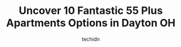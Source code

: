 ---
layout: ampstory
image: https://i0.wp.com/www.depkes.org/wp-content/uploads/2023/06/55-plus-apartments-0-in-dayton-oh-1685796553.jpeg?resize=640,853
author: techidn
featured: false
description: Discover the impressive array of 55 Plus Apartments options in Dayton OH, where you can find 10 of the largest 55 Plus Apartments establishments in the area. From renowned classics to hidden
title: Uncover 10 Fantastic 55 Plus Apartments Options in Dayton OH
cover:
   title: Uncover 10 Fantastic 55 Plus Apartments Options in Dayton OH
   subtitle: Rickpate
   background: https://www.depkes.org/wp-content/uploads/2023/06/55-plus-apartments-0-in-dayton-oh-1685796553.jpeg

pages: 
 - layout: thirds
   top: <h1>#1 Siena Village Senior Living</h1>
   bottom: "<p>Recently spent a few nights with a friend of mine at siena. I wasnt really sure why he had chosen a 55 and over community since he is very active.  I found his apartmen</p>"
   background: https://www.depkes.org/wp-content/uploads/2023/06/55-plus-apartments-1-in-dayton-oh-1685796554.jpeg
   backgroundblur: true
 - layout: thirds
   top: <h1>#2 10 Wilmington Place Retirement Community</h1>
   bottom: "<p>We met with Myra yesterday for a meeting and tour. Every employee that we ran into along the way seemed very friendly and kind. The facility was very clean and well maint</p>"
   background: https://www.depkes.org/wp-content/uploads/2023/06/55-plus-apartments-2-in-dayton-oh-1685796555.jpeg
   cta:
      link: https://www.depkes.org/blog/uncover-10-fantastic-55-plus-apartments-options-in-dayton-oh/
      text: Uncover 10 Fantastic 55 Plus Apartments Options in Dayton OH
 - layout: thirds
   top: <h1>#3 Pheasant Run Senior</h1>
   bottom: "<p>2920 Old Troy Pike, Dayton, OH 45404, United States</p>"
   background: https://www.depkes.org/wp-content/uploads/2023/06/55-plus-apartments-3-in-dayton-oh-1685796555.jpeg
   cta:
      link: https://www.depkes.org/blog/uncover-10-fantastic-55-plus-apartments-options-in-dayton-oh/
      text: Uncover 10 Fantastic 55 Plus Apartments Options in Dayton OH
 - layout: thirds
   top: <h1>#4 Lofts At Hoover</h1>
   bottom: "<p>5348 Joshua Tr, Dayton, OH 45417, United States</p>"
   background: https://images.unsplash.com/photo-1561679660-d00ee1e0dc8e?ixlib=rb-4.0.3&ixid=MnwxMjA3fDB8MHxwaG90by1wYWdlfHx8fGVufDB8fHx8&auto=format&fit=crop&w=640&h=853&q=80
   cta:
      link: https://www.depkes.org/blog/uncover-10-fantastic-55-plus-apartments-options-in-dayton-oh/
      text: Uncover 10 Fantastic 55 Plus Apartments Options in Dayton OH
 - layout: thirds
   top: <h1>#5 Homestead Village Senior Apartments - Active Living 55+</h1>
   bottom: "<p>3815 Park Overlook Dr, Beavercreek, OH 45431, United States</p>"
   background: https://images.unsplash.com/photo-1527067829737-402993088e6b?ixlib=rb-4.0.3&ixid=MnwxMjA3fDB8MHxwaG90by1wYWdlfHx8fGVufDB8fHx8&auto=format&fit=crop&w=640&h=853&q=80
   cta:
      link: https://www.depkes.org/blog/uncover-10-fantastic-55-plus-apartments-options-in-dayton-oh/
      text: Uncover 10 Fantastic 55 Plus Apartments Options in Dayton OH
 - layout: thirds
   top: <h1>#6 Almond Village Apartments</h1>
   bottom: "<p>4701 Casaba Ct, Dayton, OH 45417, United States</p>"
   background: https://images.unsplash.com/photo-1608501821300-4f99e58bba77?ixlib=rb-4.0.3&ixid=MnwxMjA3fDB8MHxwaG90by1wYWdlfHx8fGVufDB8fHx8&auto=format&fit=crop&w=640&h=853&q=80
   cta:
      link: https://www.depkes.org/blog/uncover-10-fantastic-55-plus-apartments-options-in-dayton-oh/
      text: Uncover 10 Fantastic 55 Plus Apartments Options in Dayton OH
 - layout: thirds
   top: <h1>#7 Hoover Place Senior Community</h1>
   bottom: "<p>5407 Hoover Ave, Dayton, OH 45417, United States</p>"
   background: https://images.unsplash.com/photo-1547366785-564103df7e13?ixlib=rb-4.0.3&ixid=MnwxMjA3fDB8MHxwaG90by1wYWdlfHx8fGVufDB8fHx8&auto=format&fit=crop&w=640&h=853&q=80
   cta:
      link: https://www.depkes.org/blog/uncover-10-fantastic-55-plus-apartments-options-in-dayton-oh/
      text: Uncover 10 Fantastic 55 Plus Apartments Options in Dayton OH
 - layout: thirds
   middle: Continue reading...
   background: https://images.unsplash.com/photo-1527066579998-dbbae57f45ce?ixlib=rb-4.0.3&ixid=MnwxMjA3fDB8MHxwaG90by1wYWdlfHx8fGVufDB8fHx8&auto=format&fit=crop&w=640&h=853&q=80
   cta:
      link: https://www.depkes.org/blog/uncover-10-fantastic-55-plus-apartments-options-in-dayton-oh/
      text: Uncover 10 Fantastic 55 Plus Apartments Options in Dayton OH
      
---